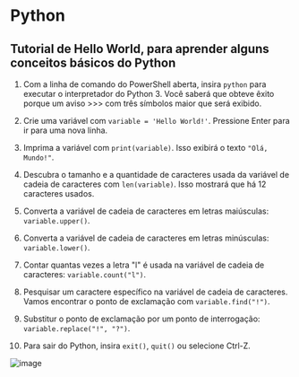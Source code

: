 # Python
## Tutorial de Hello World, para aprender alguns conceitos básicos do Python

1) Com a linha de comando do PowerShell aberta, insira `python` para executar o interpretador do Python 3. Você saberá que obteve êxito porque um aviso >>> com três símbolos maior que será exibido.

2) Crie uma variável com `variable = 'Hello World!'`. Pressione Enter para ir para uma nova linha.

3) Imprima a variável com `print(variable)`. Isso exibirá o texto `"Olá, Mundo!"`.

4) Descubra o tamanho e a quantidade de caracteres usada da variável de cadeia de caracteres com `len(variable)`. Isso mostrará que há 12 caracteres usados.

5) Converta a variável de cadeia de caracteres em letras maiúsculas: `variable.upper()`.

6) Converta a variável de cadeia de caracteres em letras minúsculas: `variable.lower()`.

7) Contar quantas vezes a letra "l" é usada na variável de cadeia de caracteres: `variable.count("l")`.
 
8) Pesquisar um caractere específico na variável de cadeia de caracteres. Vamos encontrar o ponto de exclamação com `variable.find("!")`.

9) Substitur o ponto de exclamação por um ponto de interrogação: `variable.replace("!", "?")`. 

10) Para sair do Python, insira `exit()`, `quit()` ou selecione Ctrl-Z.

![image](https://user-images.githubusercontent.com/89918957/144112304-d97cebf1-36ce-4a6b-9db2-717d927211f4.png)
